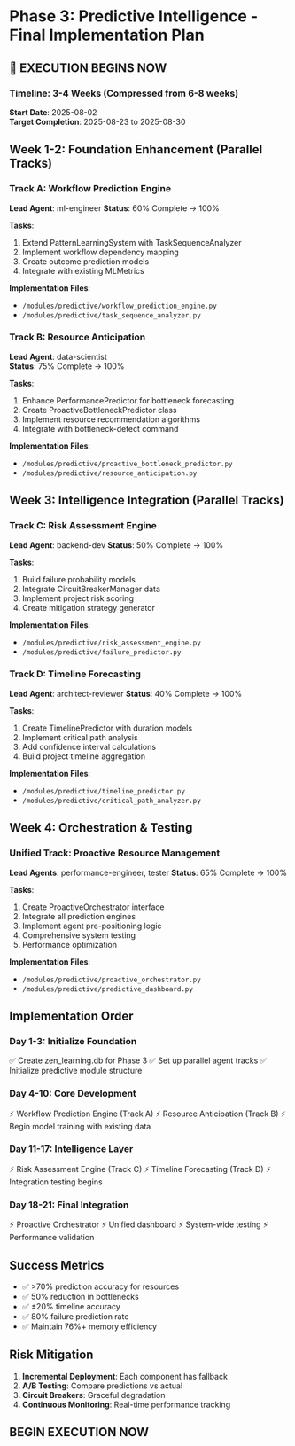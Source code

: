 # Phase 3: Predictive Intelligence - Final Implementation Plan

## 🚀 EXECUTION BEGINS NOW

### Timeline: 3-4 Weeks (Compressed from 6-8 weeks)
**Start Date**: 2025-08-02  
**Target Completion**: 2025-08-23 to 2025-08-30

## Week 1-2: Foundation Enhancement (Parallel Tracks)

### Track A: Workflow Prediction Engine
**Lead Agent**: ml-engineer
**Status**: 60% Complete → 100%

**Tasks**:
1. Extend PatternLearningSystem with TaskSequenceAnalyzer
2. Implement workflow dependency mapping
3. Create outcome prediction models
4. Integrate with existing MLMetrics

**Implementation Files**:
- `/modules/predictive/workflow_prediction_engine.py`
- `/modules/predictive/task_sequence_analyzer.py`

### Track B: Resource Anticipation
**Lead Agent**: data-scientist  
**Status**: 75% Complete → 100%

**Tasks**:
1. Enhance PerformancePredictor for bottleneck forecasting
2. Create ProactiveBottleneckPredictor class
3. Implement resource recommendation algorithms
4. Integrate with bottleneck-detect command

**Implementation Files**:
- `/modules/predictive/proactive_bottleneck_predictor.py`
- `/modules/predictive/resource_anticipation.py`

## Week 3: Intelligence Integration (Parallel Tracks)

### Track C: Risk Assessment Engine
**Lead Agent**: backend-dev
**Status**: 50% Complete → 100%

**Tasks**:
1. Build failure probability models
2. Integrate CircuitBreakerManager data
3. Implement project risk scoring
4. Create mitigation strategy generator

**Implementation Files**:
- `/modules/predictive/risk_assessment_engine.py`
- `/modules/predictive/failure_predictor.py`

### Track D: Timeline Forecasting
**Lead Agent**: architect-reviewer
**Status**: 40% Complete → 100%

**Tasks**:
1. Create TimelinePredictor with duration models
2. Implement critical path analysis
3. Add confidence interval calculations
4. Build project timeline aggregation

**Implementation Files**:
- `/modules/predictive/timeline_predictor.py`
- `/modules/predictive/critical_path_analyzer.py`

## Week 4: Orchestration & Testing

### Unified Track: Proactive Resource Management
**Lead Agents**: performance-engineer, tester
**Status**: 65% Complete → 100%

**Tasks**:
1. Create ProactiveOrchestrator interface
2. Integrate all prediction engines
3. Implement agent pre-positioning logic
4. Comprehensive system testing
5. Performance optimization

**Implementation Files**:
- `/modules/predictive/proactive_orchestrator.py`
- `/modules/predictive/predictive_dashboard.py`

## Implementation Order

### Day 1-3: Initialize Foundation
✅ Create zen_learning.db for Phase 3
✅ Set up parallel agent tracks
✅ Initialize predictive module structure

### Day 4-10: Core Development
⚡ Workflow Prediction Engine (Track A)
⚡ Resource Anticipation (Track B)
⚡ Begin model training with existing data

### Day 11-17: Intelligence Layer
⚡ Risk Assessment Engine (Track C)
⚡ Timeline Forecasting (Track D)
⚡ Integration testing begins

### Day 18-21: Final Integration
⚡ Proactive Orchestrator
⚡ Unified dashboard
⚡ System-wide testing
⚡ Performance validation

## Success Metrics
- ✅ >70% prediction accuracy for resources
- ✅ 50% reduction in bottlenecks
- ✅ ±20% timeline accuracy
- ✅ 80% failure prediction rate
- ✅ Maintain 76%+ memory efficiency

## Risk Mitigation
1. **Incremental Deployment**: Each component has fallback
2. **A/B Testing**: Compare predictions vs actual
3. **Circuit Breakers**: Graceful degradation
4. **Continuous Monitoring**: Real-time performance tracking

## BEGIN EXECUTION NOW